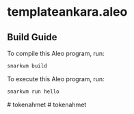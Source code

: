 # templateankara.aleo

## Build Guide

To compile this Aleo program, run:
```bash
snarkvm build
```

To execute this Aleo program, run:
```bash
snarkvm run hello
```
#   t o k e n a h m e t  
 #   t o k e n a h m e t  
 